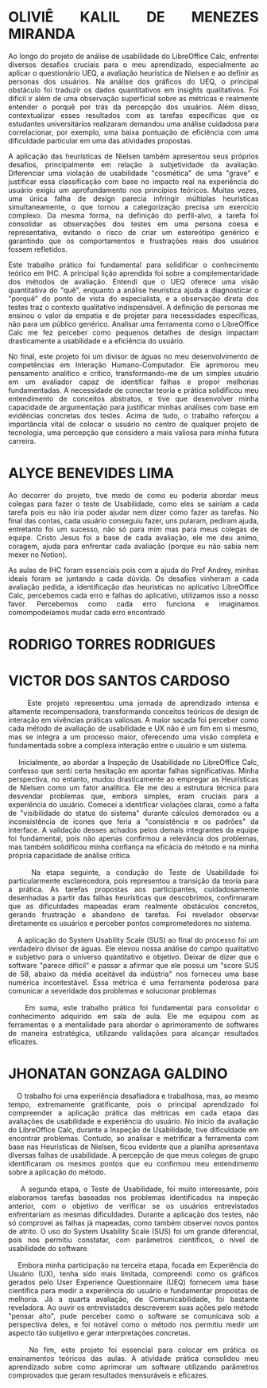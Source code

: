 <div align="justify">
  
# OLIVIÊ KALIL DE MENEZES MIRANDA

Ao longo do projeto de análise de usabilidade do LibreOffice Calc, enfrentei diversos desafios cruciais para o meu aprendizado, especialmente ao aplicar o questionário UEQ, a avaliação heurística de Nielsen e ao definir as personas dos usuários. Na análise dos gráficos do UEQ, o principal obstáculo foi traduzir os dados quantitativos em insights qualitativos. Foi difícil ir além de uma observação superficial sobre as métricas e realmente entender o porquê por trás da percepção dos usuários. Além disso, contextualizar esses resultados com as tarefas específicas que os estudantes universitários realizaram demandou uma análise cuidadosa para correlacionar, por exemplo, uma baixa pontuação de eficiência com uma dificuldade particular em uma das atividades propostas.

A aplicação das heurísticas de Nielsen também apresentou seus próprios desafios, principalmente em relação à subjetividade da avaliação. Diferenciar uma violação de usabilidade "cosmética" de uma "grave" e justificar essa classificação com base no impacto real na experiência do usuário exigiu um aprofundamento nos princípios teóricos. Muitas vezes, uma única falha de design parecia infringir múltiplas heurísticas simultaneamente, o que tornou a categorização precisa um exercício complexo. Da mesma forma, na definição do perfil-alvo, a tarefa foi consolidar as observações dos testes em uma persona coesa e representativa, evitando o risco de criar um estereótipo genérico e garantindo que os comportamentos e frustrações reais dos usuários fossem refletidos.

Este trabalho prático foi fundamental para solidificar o conhecimento teórico em IHC. A principal lição aprendida foi sobre a complementaridade dos métodos de avaliação. Entendi que o UEQ oferece uma visão quantitativa do "quê", enquanto a análise heurística ajuda a diagnosticar o "porquê" do ponto de vista do especialista, e a observação direta dos testes traz o contexto qualitativo indispensável. A definição de personas me ensinou o valor da empatia e de projetar para necessidades específicas, não para um público genérico. Analisar uma ferramenta como o LibreOffice Calc me fez perceber como pequenos detalhes de design impactam drasticamente a usabilidade e a eficiência do usuário.

No final, este projeto foi um divisor de águas no meu desenvolvimento de competências em Interação Humano-Computador. Ele aprimorou meu pensamento analítico e crítico, transformando-me de um simples usuário em um avaliador capaz de identificar falhas e propor melhorias fundamentadas. A necessidade de conectar teoria e prática solidificou meu entendimento de conceitos abstratos, e tive que desenvolver minha capacidade de argumentação para justificar minhas análises com base em evidências concretas dos testes. Acima de tudo, o trabalho reforçou a importância vital de colocar o usuário no centro de qualquer projeto de tecnologia, uma percepção que considero a mais valiosa para minha futura carreira.
  
# ALYCE BENEVIDES LIMA
Ao decorrer do projeto, tive medo de como eu poderia abordar meus colegas para fazer o teste de Usabilidade, como eles se sairiam a cada tarefa pois eu não iria poder ajudar nem dizer como fazer as tarefas. No final das contas, cada usuário conseguiu fazer, uns pularam, pediram ajuda, entretanto foi um sucesso, não só para mim mas para meus colegas de equipe. Cristo Jesus foi a base de cada avaliação, ele me deu animo, coragem, ajuda para enfrentar cada avaliação (porque eu não sabia nem mexer no Notion).

As aulas de IHC foram essenciais pois com a ajuda do Prof Andrey, minhas ideais foram se juntando a cada dúvida. Os desafios vinheram a cada avaliação pedida, a identificação das heuristicas no aplicativo LibreOffice Calc, percebemos cada erro e falhas do aplicativo, utilizamos isso a nosso favor. Percebemos como cada erro funciona e imaginamos comompodeíamos mudar cada erro encontrado

# RODRIGO TORRES RODRIGUES
  
# VICTOR DOS SANTOS CARDOSO 

&nbsp;&nbsp;&nbsp;&nbsp;Este projeto representou uma jornada de aprendizado intensa e altamente recompensadora, transformando conceitos teóricos de design de interação em vivências práticas valiosas. A maior sacada foi perceber como cada método de avaliação de usabilidade e UX não é um fim em si mesmo, mas se integra a um processo maior, oferecendo uma visão completa e fundamentada sobre a complexa interação entre o usuário e um sistema.
</br>
</br>
&nbsp;&nbsp;&nbsp;&nbsp;Inicialmente, ao abordar a Inspeção de Usabilidade no LibreOffice Calc, confesso que senti certa hesitação em apontar falhas significativas. Minha perspectiva, no entanto, mudou drasticamente ao empregar as Heurísticas de Nielsen como um fator analítica. Ele me deu a estrutura técnica para desvendar problemas que, embora simples, eram cruciais para a experiência do usuário. Comecei a identificar violações claras, como a falta de "visibilidade do status do sistema" durante cálculos demorados ou a inconsistência de ícones que feria a "consistência e os padrões" da interface. A validação desses achados pelos demais integrantes da equipe foi fundamental, pois não apenas confirmou a relevância dos problemas, mas também solidificou minha confiança na eficácia do método e na minha própria capacidade de análise crítica.
</br>
</br>
&nbsp;&nbsp;&nbsp;&nbsp;Na etapa seguinte, a condução do Teste de Usabilidade foi particularmente esclarecedora, pois representou a transição da teoria para a prática. As tarefas propostas aos participantes, cuidadosamente desenhadas a partir das falhas heurísticas que descobrimos, confirmaram que as dificuldades mapeadas eram realmente obstáculos concretos, gerando frustração e abandono de tarefas. Foi revelador observar diretamente os usuários e perceber pontos comprometedores no sistema.
</br>
</br>
&nbsp;&nbsp;&nbsp;&nbsp;A aplicação do System Usability Scale (SUS) ao final do processo foi um verdadeiro divisor de águas. Ele elevou nossa análise do campo qualitativo e subjetivo para o universo quantitativo e objetivo. Deixar de dizer que o software "parece difícil" e passar a afirmar que ele possui um "score SUS de 58, abaixo da média aceitável da indústria" nos forneceu uma base numérica incontestável. Essa métrica é uma ferramenta poderosa para comunicar a severidade dos problemas e solucionar problemas
</br>
</br>
&nbsp;&nbsp;&nbsp;&nbsp;Em suma, este trabalho prático foi fundamental para consolidar o conhecimento adquirido em sala de aula. Ele me equipou com as ferramentas e a mentalidade para abordar o aprimoramento de softwares de maneira estratégica, utilizando validações para alcançar resultados eficazes.

# JHONATAN GONZAGA GALDINO 

&nbsp;&nbsp;&nbsp;&nbsp;O trabalho foi uma experiência desafiadora e trabalhosa, mas, ao mesmo tempo, extremamente gratificante, pois o principal aprendizado foi compreender a aplicação prática das métricas em cada etapa das avaliações de usabilidade e experiência do usuário. No início da avaliação do LibreOffice Calc, durante a Inspeção de Usabilidade, tive dificuldade em encontrar problemas. Contudo, ao analisar e metrificar a ferramenta com base nas Heurísticas de Nielsen, ficou evidente que a planilha apresentava diversas falhas de usabilidade. A percepção de que meus colegas de grupo identificaram os mesmos pontos que eu confirmou meu entendimento sobre a aplicação do método.
</br>
</br>
&nbsp;&nbsp;&nbsp;&nbsp;A segunda etapa, o Teste de Usabilidade, foi muito interessante, pois elaboramos tarefas baseadas nos problemas identificados na inspeção anterior, com o objetivo de verificar se os usuários entrevistados enfrentariam as mesmas dificuldades. Durante a aplicação dos testes, não só comprovei as falhas já mapeadas, como também observei novos pontos de atrito. O uso do System Usability Scale (SUS) foi um grande diferencial, pois nos permitiu constatar, com parâmetros científicos, o nível de usabilidade do software.
</br>
</br>
&nbsp;&nbsp;&nbsp;&nbsp;Embora minha participação na terceira etapa, focada em Experiência do Usuário (UX), tenha sido mais limitada, compreendi como os gráficos gerados pelo User Experience Questionnaire (UEQ) fornecem uma base científica para medir a experiência do usuário e fundamentar propostas de melhoria. Já a quarta avaliação, de Comunicabilidade, foi bastante reveladora. Ao ouvir os entrevistados descreverem suas ações pelo método "pensar alto", pude perceber como o software se comunicava sob a perspectiva deles, e foi notável como o método nos permitiu medir um aspecto tão subjetivo e gerar interpretações concretas.
</br>
</br>
&nbsp;&nbsp;&nbsp;&nbsp;No fim, este projeto foi essencial para colocar em prática os ensinamentos teóricos das aulas. A atividade prática consolidou meu aprendizado sobre como aprimorar um software utilizando parâmetros comprovados que geram resultados mensuráveis e eficazes.
</div>

